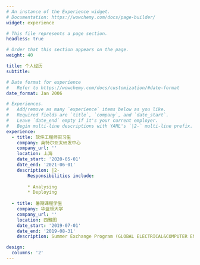 ```yaml
---
# An instance of the Experience widget.
# Documentation: https://wowchemy.com/docs/page-builder/
widget: experience

# This file represents a page section.
headless: true

# Order that this section appears on the page.
weight: 40

title: 个人经历
subtitle:

# Date format for experience
#   Refer to https://wowchemy.com/docs/customization/#date-format
date_format: Jan 2006

# Experiences.
#   Add/remove as many `experience` items below as you like.
#   Required fields are `title`, `company`, and `date_start`.
#   Leave `date_end` empty if it's your current employer.
#   Begin multi-line descriptions with YAML's `|2-` multi-line prefix.
experience:
  - title: 软件工程师实习生
    company: 英特尔亚太研发中心
    company_url: ''
    location: 上海
    date_start: '2020-05-01'
    date_end: '2021-06-01'
    description: |2-
        Responsibilities include:
        
        * Analysing
        * Deploying
        
  - title: 暑期课程学生
    company: 华盛顿大学
    company_url: ''
    location: 西雅图
    date_start: '2019-07-01'
    date_end: '2019-08-31'
    description: Summer Exchange Program (GLOBAL ELECTRICAL&COMPUTER ENGINEERING PROGRAMS)

design:
  columns: '2'
---
```

